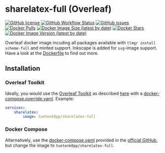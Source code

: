 # sharelatex-full (Overleaf)

[![GitHub license](https://img.shields.io/github/license/Tuetenk0pp/sharelatex-full)](https://github.com/Tuetenk0pp/sharelatex-full/blob/master/LICENSE) 
[![GitHub Workflow Status](https://img.shields.io/github/workflow/status/Tuetenk0pp/sharelatex-full/Docker%20build%20and%20push%20release)](https://github.com/Tuetenk0pp/sharelatex-full/actions/workflows/build%20and%20push%20release.yml)
[![GitHub issues](https://img.shields.io/github/issues/tuetenk0pp/sharelatex-full)](https://github.com/Tuetenk0pp/sharelatex-full/issues)
[![Docker Pulls](https://img.shields.io/docker/pulls/tuetenk0pp/sharelatex-full)](https://hub.docker.com/r/tuetenk0pp/sharelatex-full)
[![Docker Image Size (latest by date)](https://img.shields.io/docker/image-size/tuetenk0pp/sharelatex-full)](https://hub.docker.com/r/tuetenk0pp/sharelatex-full)
[![Docker Stars](https://img.shields.io/docker/stars/tuetenk0pp/sharelatex-full)](https://hub.docker.com/r/tuetenk0pp/sharelatex-full)
[![Docker Image Version (latest by date)](https://img.shields.io/docker/v/tuetenk0pp/sharelatex-full)](https://hub.docker.com/r/tuetenk0pp/sharelatex-full)

Overleaf docker image incuding all packages available with ``tlmgr install scheme-full`` and minted support.
Inkscape is added for `svg`-image support.
Have a look at the [Dockerfile](Dockerfile) to find out more.

## Installation

### Overleaf Toolkit

Ideally, you would use the [Overleaf Toolkit](https://github.com/overleaf/toolkit) as described [here](https://github.com/overleaf/toolkit/blob/master/doc/configuration.md#the-docker-composeoverrideyml-file) with a [docker-compose.override.yaml](./docker-compose.override.yaml). Example:
``` yaml
services:
    sharelatex:
        image: tuetenk0pp/sharelatex-full
```

### Docker Compose

Alternatively, use the [docker-compose.yaml](https://github.com/overleaf/overleaf/blob/master/docker-compose.yml) provided in the [official GitHub](https://github.com/overleaf/overleaf), but change the image to ``tuetenk0pp/sharelatex-full``.
